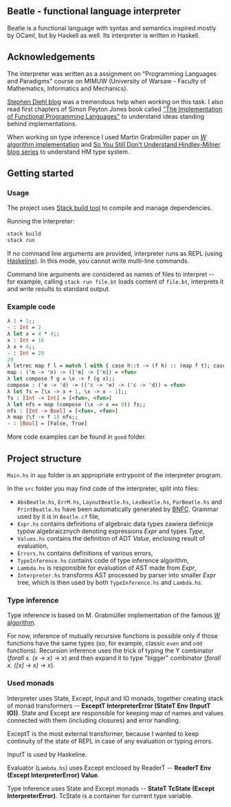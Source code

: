 ## Beatle - functional language interpreter

Beatle is a functional language with syntax and semantics inspired mostly by OCaml, but by Haskell as well. Its interpreter is written in Haskell.

## Acknowledgements

The interpreter was written as a assignment on "Programming Languages and Paradigms" course on MIMUW (University of Warsaw - Faculty of Mathematics, Informatics and Mechanics).

[Stephen Diehl blog](http://dev.stephendiehl.com/fun/) was a tremendous help when working on this task. I also read first chapters of Simon Peyton Jones book called ["The Implementation of Functional Programming Languages"](https://www.microsoft.com/en-us/research/publication/the-implementation-of-functional-programming-languages/) to understand ideas standing behind implementations.

When working on type inference I used Martin Grabmüller paper on [*W* algorithm implementation](http://citeseerx.ist.psu.edu/viewdoc/download?doi=10.1.1.65.7733&rep=rep1&type=pdf) and [So You Still Don't Understand Hindley-Milner blog series](https://legacy-blog.akgupta.ca/blog/2013/05/14/so-you-still-dont-understand-hindley-milner/) to understand HM type system.

## Getting started
### Usage
The project uses [Stack build tool](https://www.haskellstack.org) to compile and manage dependencies.

Running the interpreter:
```bash
stack build
stack run
```

If no command line arguments are provided, interpreter runs as REPL (using [Haskeline](http://hackage.haskell.org/package/haskeline)). In this mode, you cannot write multi-line commands.

Command line arguments are considered as names of files to interpret -- for example, calling `stack run file.bt` loads content of `file.bt`, interprets it and write results to standard output.

### Example code
```ocaml
λ 1 + 1;;
- : Int = 2
λ let x = 4 * 4;;
x : Int = 16
λ x + 4;;
- : Int = 20
20
λ letrec map f l = match l with { case h::t -> (f h) :: (map f t); case [] -> [] };;
map : ('m -> 'n) -> (['m] -> ['n]) = <fun>
λ let compose f g = \x -> f (g x);;
compose : ('e -> 'd) -> (('c -> 'e) -> ('c -> 'd)) = <fun>
λ let fs = [\x -> x + 1, \x -> x - 1];;
fs : [Int -> Int] = [<fun>, <fun>]
λ let nfs = map (compose (\x -> x == 0)) fs;;
nfs : [Int -> Bool] = [<fun>, <fun>]
λ map (\f -> f 1) nfs;;
- : [Bool] = [False, True]
```
More code examples can be found in `good` folder.

## Project structure
`Main.hs` in `app` folder is an appropriate entrypoint of the interpreter program.

In the `src` folder you may find code of the interpreter, split into files:
- `AbsBeatle.hs`, `ErrM.hs`, `LayoutBeatle.hs`, `LexBeatle.hs`, `ParBeatle.hs` and `PrintBeatle.hs` have been automatically generated by [BNFC](https://bnfc.digitalgrammars.com). Grammar used by it is in `Beatle.cf` file,
 - `Expr.hs` contains definitions of algebraic data types  zawiera definicje typów algebraicznych denoting expressions *Expr* and types *Type*,
 - `Values.hs` contains the definition of ADT *Value*, enclosing result of evaluation,
 - `Errors.hs` contains definitions of various errors,
 - `TypeInference.hs` contains code of type inference algorithm,
 - `Lambda.hs` is responsible for evaluation of AST made from *Expr*,
 - `Interpreter.hs` transforms AST processed by parser into smaller *Expr* tree, which is then used by both `TypeInference.hs` and `Lambda.hs`.

### Type inference

Type inference is based on M. Grabmüller implementation of the famous [*W* algorithm](http://citeseerx.ist.psu.edu/viewdoc/download?doi=10.1.1.65.7733&rep=rep1&type=pdf).

For now, inference of mutually recursive functions is possible only if those functions have the same types (so, for example, classic `even` and `odd` functions). Recursion inference uses the trick of typing the Y combinator (*forall x. (x -> x) -> x*) and then expand it to type "bigger" combinator (*forall x. ([x] -> x) -> x*).

### Used monads

Interpreter uses State, Except, Input and IO monads, together creating stack of monad transformers -- **ExceptT  InterpreterError (StateT  Env (InputT  IO))**. State and Except are responsible for keeping map of names and values connected with them (including closures) and error handling.

ExceptT is the most external transformer, because I wanted to keep  continuity of the state of REPL in case of any evaluation or typing errors.

InputT is used by Haskeline.

Evaluator (`Lambda.hs`) uses Except enclosed by ReaderT -- **ReaderT  Env (Except  InterpreterError) Value**.

Type inference uses State and Except monads -- **StateT  TcState (Except  InterpreterError)**. TcState is a container for current type variable.
